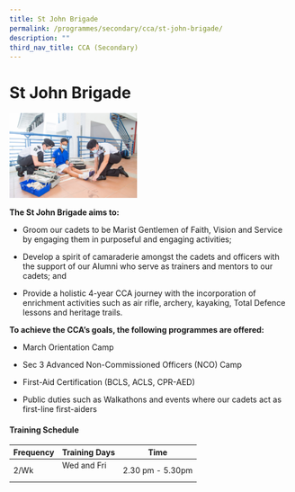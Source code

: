 ```yaml
---
title: St John Brigade
permalink: /programmes/secondary/cca/st-john-brigade/
description: ""
third_nav_title: CCA (Secondary)
---
```

# St John Brigade

<img src="/images/CCA/Secondary/SJB.jpg"  
     style="width:45%">


**The St John Brigade aims to:** 

*   Groom our cadets to be Marist Gentlemen of Faith, Vision and Service by engaging them in purposeful and engaging activities;   
    
*   Develop a spirit of camaraderie amongst the cadets and officers with the support of our Alumni who serve as trainers and mentors to our cadets; and  
    
*   Provide a holistic 4-year CCA journey with the incorporation of enrichment activities such as air rifle, archery, kayaking, Total Defence lessons and heritage trails.   
    

  

**To achieve the CCA’s goals, the following programmes are offered:** 

*   March Orientation Camp   
    
*   Sec 3 Advanced Non-Commissioned Officers (NCO) Camp  
    
*   First-Aid Certification (BCLS, ACLS, CPR-AED)  
    
*   Public duties such as Walkathons and events where our cadets act as first-line first-aiders


#### Training Schedule

<table>
<thead>
  <tr>
    <th>Frequency</th>
    <th>Training Days</th>
    <th>Time</th>
  </tr>
</thead>
<tbody>
  <tr>
    <td>2/Wk</td>
    <td>Wed and Fri<br><br></td>
    <td>2.30 pm - 5.30pm</td>
  </tr>
</tbody>
</table>